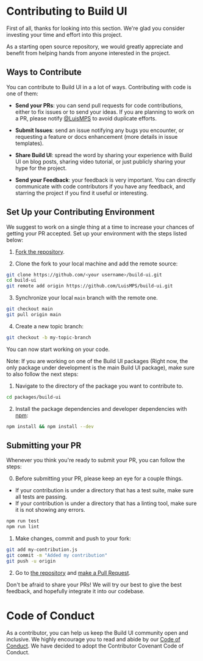 # Contributing to Build UI

First of all, thanks for looking into this section. We're glad you consider investing your time and effort into this project. 

As a starting open source repository, we would greatly appreciate and benefit from helping hands from anyone interested in the project. 

## Ways to Contribute

You can contribute to Build UI in a a lot of ways. Contributing with code is one of them:

- **Send your PRs**: you can send pull requests for code contributions, either to fix issues or to send your ideas. If you are planning to work on a PR, please notify [@LuisMPS](https://github.com/LuisMPS) to avoid duplicate efforts.

- **Submit Issues**: send an issue notifying any bugs you encounter, or requesting a feature or docs enhancement (more details in issue templates).

- **Share Build UI**: spread the word by sharing your experience with Build UI on blog posts, sharing video tutorial, or just publicly sharing your hype for the project.

- **Send your Feedback**: your feedback is very important. You can directly communicate with code contributors if you have any feedback, and starring the project if you find it useful or interesting.

## Set Up your Contributing Environment

We suggest to work on a single thing at a time to increase your chances of getting your PR accepted. Set up your environment with the steps listed below:

1. [Fork the repository](https://docs.github.com/en/free-pro-team@latest/github/getting-started-with-github/fork-a-repo).

2. Clone the fork to your local machine and add the remote source:

```sh
git clone https://github.com/<your username>/build-ui.git
cd build-ui
git remote add origin https://github.com/LuisMPS/build-ui.git
```

3. Synchronize your local `main` branch with the remote one.

```sh
git checkout main
git pull origin main
```

4. Create a new topic branch:

```sh
git checkout -b my-topic-branch
```

You can now start working on your code.

Note: If you are working on one of the Build UI packages (Right now, the only package under development is the main Build UI package), make sure to also follow the next steps:

1. Navigate to the directory of the package you want to contribute to.

```sh
cd packages/build-ui
```

2. Install the package dependencies and developer dependencies with [npm](https://www.npmjs.com/):

```sh
npm install && npm install --dev
```


## Submitting your PR

Whenever you think you're ready to submit your PR, you can follow the steps:

0. Before submitting your PR, please keep an eye for a couple things. 

- If your contribution is under a directory that has a test suite, make sure all tests are passing.
- If your contribution is under a directory that has a linting tool, make sure it is not showing any errors.

```sh
npm run test
npm run lint
```

1. Make changes, commit and push to your fork:

```sh
git add my-contribution.js
git commit -m "Added my contribution"
git push -u origin
```

2. Go to [the repository](https://github.com/LuisMPS/build-ui) and [make a Pull Request](https://docs.github.com/en/free-pro-team@latest/github/collaborating-with-issues-and-pull-requests/creating-a-pull-request).

Don't be afraid to share your PRs! We will try our best to give the best feedback, and hopefully integrate it into our codebase.


Code of Conduct
===============

As a contributor, you can help us keep the Build UI community open and inclusive.
We highly encourage you to read and abide by our [Code of Conduct](https://github.com/LuisMPS/build-ui/blob/main/CODE_OF_CONDUCT.md). We have decided to adopt the Contributor Covenant Code of Conduct.